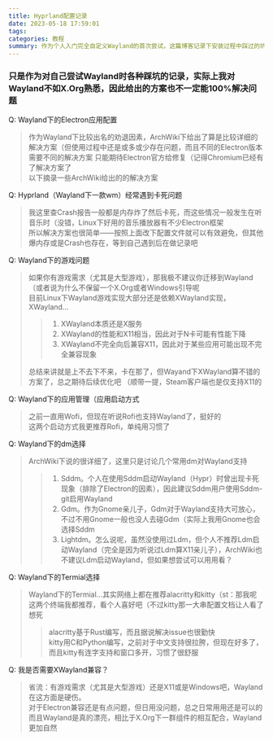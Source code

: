 ```yaml
---
title: Hyprland配置记录
date: 2023-05-18 17:59:01
tags:
categories: 教程
summary: 作为个人入门完全自定义Wayland的首次尝试，这篇博客记录下安装过程中踩过的坑
---
```


### 只是作为对自己尝试Wayland时各种踩坑的记录，实际上我对Wayland不如X.Org熟悉，因此给出的方案也不一定能100%解决问题

Q: Wayland下的Electron应用配置  
>作为Wayland下比较出名的劝退因素，ArchWiki下给出了算是比较详细的解决方案（但使用过程中还是或多或少存在问题，而且不同的Electron版本需要不同的解决方案
只能期待Electron官方给修复（记得Chromium已经有了解决方案了  
以下摘录一些ArchWiki给出的的解决方案    
>>

Q: Hyprland（Wayland下一款wm）经常遇到卡死问题
>我这里查Crash报告一般都是内存炸了然后卡死，而这些情况一般发生在听音乐时（没错，Linux下好用的音乐播放器有不少Electron框架   
所以解决方案也很简单——按照上面改下配置文件就可以有效避免，但其他爆内存或是Crash也存在，等到自己遇到后在做记录吧

Q: Wayland下的游戏问题
>如果你有游戏需求（尤其是大型游戏），那我极不建议你迁移到Wayland（或者说为什么不保留一个X.Org或者Windows引导呢  
目前Linux下Wayland游戏实现大部分还是依赖XWayland实现，XWayland...   
>
>>1. XWayland本质还是X服务  
>>2. XWayland的性能和X11相当，因此对于N卡可能有性能下降 
>>3. XWayland不完全向后兼容X11，因此对于某些应用可能出现不完全兼容现象
>
>总结来讲就是上不去下不来，卡在那了，但Wayand下XWayland算不错的方案了，总之期待后续优化吧
（顺带一提，Steam客户端也是仅支持X11的

Q: Wayland下的应用管理（应用启动方式
>之前一直用Wofi，但现在听说Rofi也支持Wayland了，挺好的  
这两个启动方式我更推荐Rofi，单纯用习惯了

Q: Wayland下的dm选择
>ArchWiki下说的很详细了，这里只是讨论几个常用dm对Wayland支持
>
>>1. Sddm。个人在使用Sddm启动Wayland（Hypr）时曾出现卡死现象（排除了Electron的因素），因此建议Sddm用户使用Sddm-git启用Wayland   
>>2. Gdm。作为Gnome亲儿子，Gdm对于Wayland支持大可放心，不过不用Gnome一般也没人去碰Gdm（实际上我用Gnome也会选择Sddm
>>3. Lightdm。怎么说呢，虽然没使用过Ldm，但个人不推荐Ldm启动Wayland（完全是因为听说过Ldm算X11亲儿子），ArchWiki也不建议Ldm启动Wayland，但如果想尝试可以用用看？

Q: Wayland下的Termial选择
>Wayland下的Termial...其实网络上都在推荐alacritty和kitty（st：那我呢    
这两个终端我都推荐，看个人喜好吧（不过kitty那一大串配置文档让人看了想死     
>
>>alacritty基于Rust编写，而且据说解决issue也很勤快  
>>kitty用C和Python编写，之前对于中文支持很拉胯，但现在好多了，而且kitty有连字支持和窗口多开，习惯了很舒服

Q: 我是否需要XWayland兼容？
>省流：有游戏需求（尤其是大型游戏）还是X11或是Windows吧，Wayland在这方面是硬伤。    
对于Electron兼容还是有点问题，但日用没问题，总之日常用用还是可以的  
而且Wayland是真的漂亮，相比于X.Org下一群组件的相互配合，Wayland更加自然
